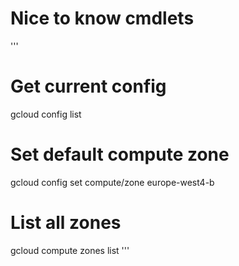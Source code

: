 # Nice to know cmdlets
'''
# Get current config
gcloud config list
# Set default compute zone 
gcloud config set compute/zone europe-west4-b
# List all zones
gcloud compute zones list
'''
